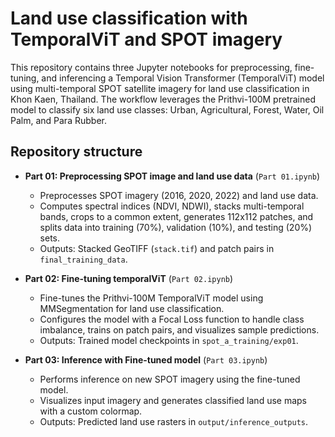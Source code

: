 # Land use classification with TemporalViT and SPOT imagery

This repository contains three Jupyter notebooks for preprocessing, fine-tuning, and inferencing a Temporal Vision Transformer (TemporalViT) model using multi-temporal SPOT satellite imagery for land use classification in Khon Kaen, Thailand. The workflow leverages the Prithvi-100M pretrained model to classify six land use classes: Urban, Agricultural, Forest, Water, Oil Palm, and Para Rubber.

## Repository structure

- **Part 01: Preprocessing SPOT image and land use data** (`Part 01.ipynb`)
  - Preprocesses SPOT imagery (2016, 2020, 2022) and land use data.
  - Computes spectral indices (NDVI, NDWI), stacks multi-temporal bands, crops to a common extent, generates 112x112 patches, and splits data into training (70%), validation (10%), and testing (20%) sets.
  - Outputs: Stacked GeoTIFF (`stack.tif`) and patch pairs in `final_training_data`.

- **Part 02: Fine-tuning temporalViT** (`Part 02.ipynb`)
  - Fine-tunes the Prithvi-100M TemporalViT model using MMSegmentation for land use classification.
  - Configures the model with a Focal Loss function to handle class imbalance, trains on patch pairs, and visualizes sample predictions.
  - Outputs: Trained model checkpoints in `spot_a_training/exp01`.

- **Part 03: Inference with Fine-tuned model** (`Part 03.ipynb`)
  - Performs inference on new SPOT imagery using the fine-tuned model.
  - Visualizes input imagery and generates classified land use maps with a custom colormap.
  - Outputs: Predicted land use rasters in `output/inference_outputs`.
